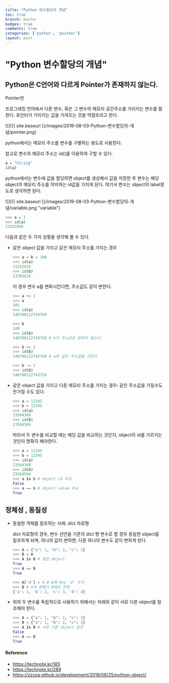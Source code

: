 ```yaml
---
title: "Python 변수할당의 개념"
toc: true
branch: master
badges: true
comments: true
categories: ['python', 'pointer']
layout: post
---
```




# "Python 변수할당의 개념"

## Python은 C언어와 다르게 Pointer가 존재하지 않는다.

Pointer란

프로그래밍 언어에서 다른 변수, 혹은 그 변수의 메모리 공간주소를 가리키는 변수를 말한다. 포인터가 가리키는 값을 가져오는 것을 역참조라고 한다.

![]({{ site.baseurl }}/images/2019-08-03-Python-변수할당의-개념/pointer.png)




python에서는 메모리 주소를 변수를 구별하는 용도로 사용한다.

참고로 변수의 메모리 주소는 id()를 이용하여 구할 수 있다.

```python
a = "String"
id(a)
```



python에서는 변수에 값을 할당하면 object를 생성해서 값을 저장한 후 변수는 해당 object의 메모리 주소를 의미하는 id값을 가지게 된다.  여기서 변수는 object의 label정도로 생각하면 된다.





![]({{ site.baseurl }}/images/2019-08-03-Python-변수할당의-개념/variable.png "variable")



```python
>>> a = 1
>>> id(a)
23282008
```



다음과 같은 두 가지 상황을 생각해 볼 수 있다.

- 같은 object 값을 가지고 같은 메모리 주소를 가지는 경우

  ```python
  >>> a = b = 100
  >>> id(a)
  23283616
  >>> id(b)
  23283616
  ```

  이 경우 변수 a를 변화시킨다면, 주소값도 같이 변한다.

  ```python
  >>> a += 1
  >>> a
  101
  >>> id(a)
  140706122743760
  
  >>> b
  100
  >>> id(b)
  140706122743728 # b의 주소값은 변하지 않는다.
  
  >>> b += 1
  >>> id(b)
  140706122743760 # a와 같은 주소값을 가진다.
  
  >>> b -= 1
  >>> id(b)
  140706122743728
  ```

  

- 같은 object 값을 가지고 다른 메모리 주소를 가지는 경우: 같은 주소값을 가질수도 안가질 수도 있다.

  ```python
  >>> a = 12345
  >>> b = 12345
  >>> id(a)
  23564368
  >>> id(b)
  23564584
  
  ```

  따라서 두 변수를 비교할 때는 해당 값을 비교하는 것인지, object의 id를 가르키는 것인지 명확히 해야한다.

  ```python
  >>> a = 12345
  >>> b = 12345
  >>> id(a)
  23564368
  >>> id(b)
  23564584
  >>> a is b # object id 비교
  False
  >>> a == b # object value 비교
  True
  
  ```

  

## 정체성 , 동질성

- 동일한 객체를 참조하는 사례: dict 자료형

  dict 자료형의 경우, 변수 선언을 기존의 dict 형 변수로 할 경우 동일한 object를 참조하게 되며, 하나의 값이 변하면, 다른 하나의 변수도 같이 변하게 된다.

  ```python
  >>> A = {"a": 1, "b": 2, "c": 3}
  >>> B = A
  >>> A is B # 같은 object
  True
  >>> A == B 
  True
  
  >>> A['d'] = 4 # A에 key 'd' 추가
  >>> B # A의 변화가 B에도 반영
  {'a': 1, 'b': 2, 'c': 3, 'd': 4}
  
  ```

- 위의 두 변수를 독립적으로 사용하기 위해서는 아래와 같이 서로 다른 object를 참조해야 한다.

  ```python
  >>> A = {"a": 1, "b": 2, "c": 3}
  >>> B = {"a": 1, "b": 2, "c": 3}
  >>> A is B # 서로 다른 object 참조
  False
  >>> A == B
  True
  ```

  





#### Reference

- https://technote.kr/185
- https://technote.kr/289
- https://zzsza.github.io/development/2018/08/25/python-object/